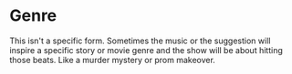# Genre

This isn't a specific form. Sometimes the music or the suggestion will inspire a specific story or movie genre and the show will be about hitting those beats. Like a murder mystery or prom makeover.

